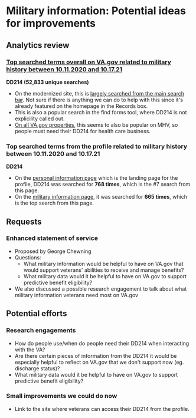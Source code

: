 # Military information: Potential ideas for improvements

## Analytics review

### [Top searched terms overall on VA.gov related to military history between 10.11.2020 and 10.17.21](https://analytics.google.com/analytics/web/#/report/content-site-search-search-terms/a50123418w177519031p176188361/_u.date00=20201011&_u.date01=20211017&explorer-table.plotKeys=%5B%5D&explorer-table.rowStart=0&explorer-table.rowCount=50/)

**DD214 (52,833 unique searches)**

- On the modernized site, this is [largely searched from the main search bar](https://analytics.google.com/analytics/web/#/report/content-site-search-search-terms/a50123418w177519031p184624291/_u.date00=20201011&_u.date01=20211017&explorer-table.plotKeys=%5B%5D&_r.drilldown=analytics.searchKeyword:dd214/). Not sure if there is anything we can do to help with this since it's already featured on the homepage in the Records box.
- This is also a popular search in the find forms tool, where DD214 is not explicility called out.
- [On all VA.gov properties](https://analytics.google.com/analytics/web/#/report/content-site-search-search-terms/a50123418w177519031p176188361/_u.date00=20201011&_u.date01=20211017&explorer-table.plotKeys=%5B%5D&explorer-table.rowStart=0&explorer-table.rowCount=50&_r.drilldown=analytics.searchKeyword:dd214/), this seems to also be popular on MHV, so people must need their DD214 for health care business. 

### Top searched terms from the profile related to military history between 10.11.2020 and 10.17.21

**DD214**

- On the [personal information page](https://analytics.google.com/analytics/web/#/report/content-site-search-pages/a50123418w177519031p176188361/_u.date00=20201011&_u.date01=20211017&explorer-table.plotKeys=%5B%5D&_r.drilldown=analytics.searchStartPage:www.va.gov~2Fprofile~2Fpersonal-information~2F/) which is the landing page for the profile, DD214 was searched for **768 times**, which is the #7 search from this page.
- On the [military information page](https://analytics.google.com/analytics/web/#/report/content-site-search-pages/a50123418w177519031p176188361/_u.date00=20201011&_u.date01=20211017&_r.drilldown=analytics.searchStartPage:www.va.gov~2Fprofile~2Fmilitary-information~2F/), it was searched for **665 times**, which is the top search from this page.

## Requests

### Enhanced statement of service

- Proposed by George Chewning
- Questions:
  -  What military information would be helpful to have on VA.gov that would support veterans' abilities to receive and manage benefits?
  -  What military data would it be helpful to have on VA.gov to support predictive benefit eligibility? 
- We also discussed a possible research engagement to talk about what military information veterans need most on VA.gov

## Potential efforts

### Research engagements

-  How do people use/when do people need their DD214 when interacting with the VA?
-  Are there certain pieces of information from the DD214 it would be especially helpful to reflect on VA.gov that we don't support now (eg. discharge status)?
-  What military data would it be helpful to have on VA.gov to support predictive benefit eligibility? 

### Small improvements we could do now

- Link to the site where veterans can access their DD214 from the profile.
